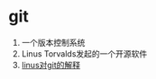 git
==============================

1. 一个版本控制系统
2. Linus Torvalds发起的一个开源软件
3. [linus对git的解释](https://github.com/git/git#readme)